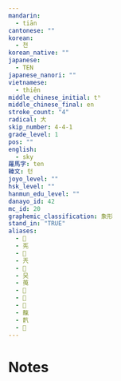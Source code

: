 ```yaml
---
mandarin:
  - tiān
cantonese: ""
korean:
  - 천
korean_native: ""
japanese:
  - TEN
japanese_nanori: ""
vietnamese:
  - thiên
middle_chinese_initial: tʰ
middle_chinese_final: en
stroke_count: "4"
radical: 大
skip_number: 4-4-1
grade_level: 1
pos: ""
english:
  - sky
羅馬字: ten
韓文: 턴
joyo_level: ""
hsk_level: ""
hanmun_edu_level: ""
danayo_id: 42
mc_id: 20
graphemic_classification: 象形
stand_in: "TRUE"
aliases:
  - 𠀘
  - 𠀡
  - 𠑺
  - 兲
  - 𠕹
  - 㕦
  - 䒶
  - 𦴞
  - 𩇗
  - 𩇞
  - 靝
  - 靔
  - 𠀑
---
```


# Notes
